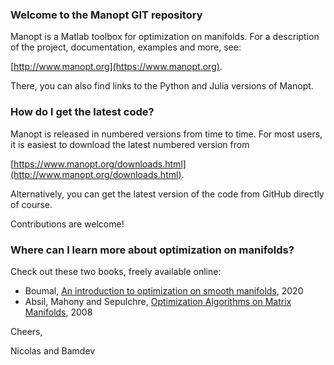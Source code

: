 ### Welcome to the Manopt GIT repository ###

Manopt is a Matlab toolbox for optimization on manifolds. For a description of the project, documentation, examples and more, see:

[http://www.manopt.org](https://www.manopt.org).

There, you can also find links to the Python and Julia versions of Manopt.

### How do I get the latest code? ###

Manopt is released in numbered versions from time to time. For most users, it is easiest to download the latest numbered version from

[https://www.manopt.org/downloads.html](http://www.manopt.org/downloads.html).

Alternatively, you can get the latest version of the code from GitHub directly of course.

Contributions are welcome!

### Where can I learn more about optimization on manifolds? ###

Check out these two books, freely available online:

 * Boumal, [An introduction to optimization on smooth manifolds](http://www.nicolasboumal.net/book), 2020
 * Absil, Mahony and Sepulchre, [Optimization Algorithms on Matrix Manifolds](https://press.princeton.edu/absil), 2008
 


Cheers,

Nicolas and Bamdev
